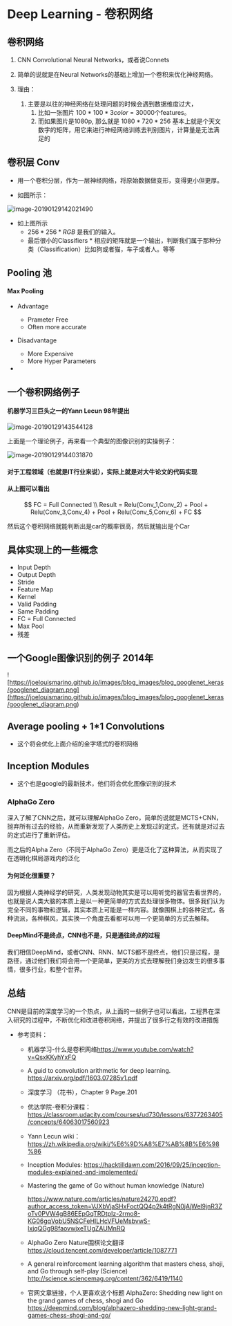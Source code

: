 # Deep Learning - 卷积网络





## 卷积网络

1. CNN Convolutional Neural Networks，或者说Connets

2. 简单的说就是在Neural Networks的基础上增加一个卷积来优化神经网络。

3. 理由：

   1. 主要是以往的神经网络在处理问题的时候会遇到数据维度过大，
      1. 比如一张图片 $100 * 100 * 3 color$ = 30000个features。
      2. 而如果图片是1080p, 那么就是 $1080*720*256$ 基本上就是个天文数字的矩阵，用它来进行神经网络训练去判别图片，计算量是无法满足的

   

## 卷积层 Conv

- 用一个卷积分层，作为一层神经网络，将原始数据做变形，变得更小但更厚。

- 如图所示：

![image-20190129142021490](https://ws2.sinaimg.cn/large/006tNc79gy1fznfm2wea9j313g0lwtlk.jpg)



- 如上图所示
  - $256*256*RGB$ 是我们的输入。
  - 最后很小的Classifiers * 相应的矩阵就是一个输出，判断我们属于那种分类（Classification）比如狗或者猫，车子或者人。等等



## Pooling 池



#### Max Pooling

- Advantage
  - Prameter Free
  - Often more accurate
- Disadvantage
  - More Expensive
  - More Hyper Parameters



- 



## 一个卷积网络例子

#### 机器学习三巨头之一的Yann Lecun 98年提出 

![image-20190129143544128](https://ws1.sinaimg.cn/large/006tNc79gy1fzng20wkc2j31460jtwu5.jpg)



上面是一个理论例子，再来看一个典型的图像识别的实操例子：

![image-20190129144031870](https://ws1.sinaimg.cn/large/006tNc79gy1fzng70jt15j30xe0jhndi.jpg)



#### 对于工程领域（也就是IT行业来说），实际上就是对大牛论文的代码实现

#### 从上图可以看出

$$
FC = Full Connected \\
Result = Relu(Conv_1,Conv_2) + Pool + Relu(Conv_3,Conv_4) + Pool + Relu(Conv_5,Conv_6) + FC
$$



然后这个卷积网络就能判断出是car的概率很高，然后就输出是个Car





## 具体实现上的一些概念

- Input Depth
- Output Depth
- Stride
- Feature Map
- Kernel
- Valid Padding
- Same Padding
- FC = Full Connected
- Max Pool
- 残差



## 一个Google图像识别的例子 2014年

![https://joelouismarino.github.io/images/blog_images/blog_googlenet_keras/googlenet_diagram.png](<https://joelouismarino.github.io/images/blog_images/blog_googlenet_keras/googlenet_diagram.png>)







## Average pooling + 1*1 Convolutions

- 这个将会优化上面介绍的金字塔式的卷积网络



## Inception Modules

- 这个也是google的最新技术，他们将会优化图像识别的技术



### AlphaGo Zero

深入了解了CNN之后，就可以理解AlphaGo Zero，简单的说就是MCTS+CNN，抛弃所有过去的经验，从而重新发现了人类历史上发现过的定式，还有就是对过去的定式进行了重新评估。

而之后的Alpha Zero（不同于AlphaGo Zero）更是泛化了这种算法，从而实现了在透明化棋局游戏内的泛化

#### 为何泛化很重要？

因为根据人类神经学的研究，人类发现动物其实是可以用听觉的器官去看世界的，也就是说人类大脑的本质上是以一种更简单的方式去处理很多物体。很多我们认为完全不同的事物和逻辑，其实本质上可能是一样内容。就像围棋上的各种定式，各种流派，各种棋风，其实换一个角度去看都可以用一个更简单的方式去解释。

#### DeepMind不是终点，CNN也不是，只是通往终点的过程

我们相信DeepMind，或者CNN、RNN、MCTS都不是终点，他们只是过程，是路径，通过他们我们将会用一个更简单，更美的方式去理解我们身边发生的很多事情，很多行业，和整个世界。



## 总结

CNN是目前的深度学习的一个热点，从上面的一些例子也可以看出，工程界在深入研究的过程中，不断优化和改进卷积网络，并提出了很多行之有效的改进措施



- 参考资料：
  - 机器学习-什么是卷积网络<https://www.youtube.com/watch?v=QsxKKyhYxFQ>
  - A guid to convolution arithmetic for deep learning. <https://arxiv.org/pdf/1603.07285v1.pdf>
  - 深度学习 （花书），Chapter 9 Page.201 
  - 优达学院-卷积分课程：<https://classroom.udacity.com/courses/ud730/lessons/6377263405/concepts/64063017560923>
  - Yann Lecun wiki：<https://zh.wikipedia.org/wiki/%E6%9D%A8%E7%AB%8B%E6%98%86>

  - Inception Modules: <https://hacktilldawn.com/2016/09/25/inception-modules-explained-and-implemented/>

  - Mastering the game of Go without human knowledge (Nature)

    <https://www.nature.com/articles/nature24270.epdf?author_access_token=VJXbVjaSHxFoctQQ4p2k4tRgN0jAjWel9jnR3ZoTv0PVW4gB86EEpGqTRDtpIz-2rmo8-KG06gqVobU5NSCFeHILHcVFUeMsbvwS-lxjqQGg98faovwjxeTUgZAUMnRQ>

  - AlphaGo Zero Nature围棋论文翻译 <https://cloud.tencent.com/developer/article/1087771>

  - A general reinforcement learning algorithm that masters chess, shoji, and Go through self-play (Science) <http://science.sciencemag.org/content/362/6419/1140>
  - 官网文章链接，个人更喜欢这个标题 AlphaZero: Shedding new light on the grand games of chess, shogi and Go <https://deepmind.com/blog/alphazero-shedding-new-light-grand-games-chess-shogi-and-go/>